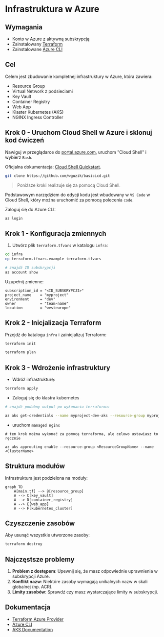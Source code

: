 # Infrastruktura w Azure

## Wymagania

- Konto w Azure z aktywną subskrypcją
- Zainstalowany [Terraform](https://developer.hashicorp.com/terraform/downloads)
- Zainstalowane [Azure CLI](https://learn.microsoft.com/en-us/cli/azure/install-azure-cli)

## Cel

Celem jest zbudowanie kompletnej infrastruktury w Azure, która zawiera:
- Resource Group
- Virtual Network z podsieciami
- Key Vault
- Container Registry
- Web App
- Klaster Kubernetes (AKS)
- NGINX Ingress Controller

## Krok 0 - Uruchom Cloud Shell w Azure i sklonuj kod ćwiczeń

Nawiguj w przeglądarce do [portal.azure.com](https://portal.azure.com), uruchom "Cloud Shell" i wybierz `Bash`.

Oficjalna dokumentacja: [Cloud Shell Quickstart](https://github.com/MicrosoftDocs/azure-docs/blob/main/articles/cloud-shell/quickstart.md).

```bash
git clone https://github.com/wguzik/basicicd.git
```

> Poniższe kroki realizuje się za pomocą Cloud Shell.

Podstawowym narzędziem do edycji kodu jest wbudowany w `VS Code` w Cloud Shell, który można uruchomić za pomocą polecenia `code`.

Zaloguj się do Azure CLI:

```bash
az login
```

## Krok 1 - Konfiguracja zmiennych

1. Utwórz plik `terraform.tfvars` w katalogu `infra`:

```bash
cd infra
cp terraform.tfvars.example terraform.tfvars
```

```bash
# znajdź ID subskrypcji
az account show
```

Uzupełnij zmienne:

```hcl
subscription_id = "<ID_SUBSKRYPCJI>"
project_name    = "myproject"
environment     = "dev"
owner           = "team-name"
location        = "westeurope"
```

## Krok 2 - Inicjalizacja Terraform

Przejdź do katalogu `infra` i zainicjalizuj Terraform:

```bash
terraform init

terraform plan
```

## Krok 3 - Wdrożenie infrastruktury

- Wdróż infrastrukturę:

```bash
terraform apply
```

- Zaloguj się do klastra kubernetes

```bash
# znajdź podobny output po wykonaniu terraforma:

az aks get-credentials --name myproject-dev-aks --resource-group myproject-dev-rg
```

- uruchom `managed nginx`

```
# ten krok można wykonać za pomocą terraforma, ale celowo ustawiasz to ręcznie

az aks approuting enable --resource-group <ResourceGroupName> --name <ClusterName>
```

## Struktura modułów

Infrastruktura jest podzielona na moduły:

```mermaid
graph TD
    A[main.tf] --> B[resource_group]
    A --> C[key_vault]
    A --> D[container_registry]
    A --> E[web_app]
    A --> F[kubernetes_cluster]
```

## Czyszczenie zasobów

Aby usunąć wszystkie utworzone zasoby:

```bash
terraform destroy
```

## Najczęstsze problemy

1. **Problem z dostępem**: Upewnij się, że masz odpowiednie uprawnienia w subskrypcji Azure.
2. **Konflikt nazw**: Niektóre zasoby wymagają unikalnych nazw w skali globalnej (np. ACR).
3. **Limity zasobów**: Sprawdź czy masz wystarczające limity w subskrypcji.

## Dokumentacja

- [Terraform Azure Provider](https://registry.terraform.io/providers/hashicorp/azurerm/latest/docs)
- [Azure CLI](https://learn.microsoft.com/en-us/cli/azure/)
- [AKS Documentation](https://learn.microsoft.com/en-us/azure/aks/)
